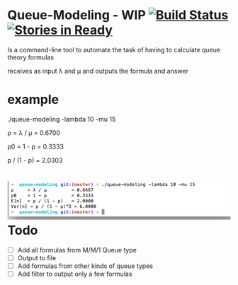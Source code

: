 
Queue-Modeling - WIP [![Build Status](https://travis-ci.org/raphaeljlps/queue-modeling.svg?branch=master)](https://travis-ci.org/raphaeljlps/queue-modeling)[![Stories in Ready](https://badge.waffle.io/raphaeljlps/queue-modeling.png?label=bug&title=bugs)](https://waffle.io/raphaeljlps/queue-modeling)
==============

Is a command-line tool to automate the task of having to calculate
queue theory formulas

receives as input  λ and μ
and outputs the formula and answer

example
=======

./queue-modeling -lambda 10 -mu 15 

ρ  = λ / μ  = 0.6700 

p0 = 1 - p  = 0.3333

p / (1 - p) = 2.0303

![screenshot](screenshot.png)
Todo
==========
- [ ] Add all formulas from M/M/1 Queue type
- [ ] Output to file
- [ ] Add formulas from other kinds of queue types
- [ ] Add filter to output only a few formulas
